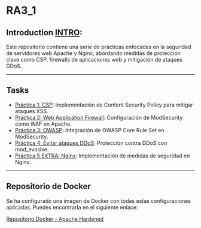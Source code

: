 # RA3_1

## Introduction [INTRO](URL_TASKS):

Este repositorio contiene una serie de prácticas enfocadas en la seguridad de servidores web Apache y Nginx, abordando medidas de protección clave como CSP, firewalls de aplicaciones web y mitigación de ataques DDoS.

---

## Tasks

* [Práctica 1: CSP](#URL_TASK_1): Implementación de Content Security Policy para mitigar ataques XSS.
* [Práctica 2: Web Application Firewall](#URL_TASK_2): Configuración de ModSecurity como WAF en Apache.
* [Práctica 3: OWASP](#URL_TASK_3): Integración de OWASP Core Rule Set en ModSecurity.
* [Práctica 4: Evitar ataques DDoS](#URL_TASK_4): Protección contra DDoS con mod_evasive.
* [Práctica 5 EXTRA: Nginx](#URL_TASK_5): Implementación de medidas de seguridad en Nginx.

---

## Repositorio de Docker

Se ha configurado una imagen de Docker con todas estas configuraciones aplicadas. Puedes encontrarla en el siguiente enlace:

[Repositorio Docker - Apache Hardened](https://hub.docker.com/r/pps10752370/apache-hardened/tags)

